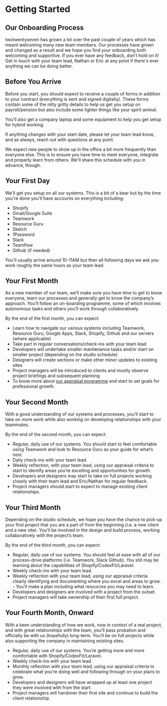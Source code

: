# Getting Started

## Our Onboarding Process

twotwentyseven has grown a lot over the past couple of years which has meant welcoming many new team members. Our processes have grown and changed as a result and we hope you find your onboarding both welcoming and supportive. If you ever have any feedback, don't hold on it! Get in touch with your team lead, Nathan or Eric at any point if there's ever anything we can be doing better. 

## Before You Arrive

Before you start, you should expect to receive a couple of forms in addition to your contract (everything is sent and signed digitally). These forms contain some of the nitty gritty details to help us get you setup on payroll/pension but also include some lighter things like your spirit animal. 

You'll also get a company laptop and some equipment to help you get setup for hybrid working. 

If anything changes with your start date, please let your team lead know, and as always, reach out with questions at any point. 

We expect new people to show up in the office a bit more frequently than everyone else. This is to ensure you have time to meet everyone, integrate and properly learn from others. We'll share this schedule with you in advance, though. 

## Your First Day

We'll get you setup on all our systems. This is a bit of a bear but by the time you're done you'll have accounts on everything including:
- Shopify
- Gmail/Google Suite
- Teamwork
- Resource Guru
- Sketch
- 1Password
- Slack
- Teamflow
- Github (if needed)

You'll usually arrive around 10-11AM but then all following days we ask you work roughly the same hours as your team lead. 

## Your First Month

As a new member of our team, we’ll make sure you have time to get to know everyone, learn our processes and generally get to know the company’s approach. You’ll follow an on-boarding programme, some of which involves autonomous tasks and others you’ll work through collaboratively.  


By the end of the first month, you can expect:

- Learn how to navigate our various systems including Teamwork, Resource Guru, Google Apps, Slack, Shopify, Github and our servers (where applicable)
- Take part in regular conversations/check-ins with your team lead
- Developers will undertake smaller maintenance tasks and/or start on smaller project (depending on the studio schedule)
- Designers will create sections or make other minor updates to existing sites
- Project managers will be introduced to clients and mostly observe project briefings and subsequent planning
- To know more about [our appraisal programme](https://github.com/twotwentyseven/handbook/blob/master/appraisal-programme.md) and start to set goals for professional growth. 


## Your Second Month

With a good understanding of our systems and processes, you’ll start to take on more work while also working on developing relationships with your teammates. 

By the end of the second month, you can expect:

- Regular, daily use of our systems. You should start to feel comfortable using Teamwork and look to Resource Guru as your guide for what’s next.
- Daily check-ins with your team lead.
- Weekly reflection, with your team lead, using our appraisal criteria to start to identify areas you’re excelling and opportunities for growth.
- Developers and designers may start to take on full projects working closely with their team lead and Eric/Nathan for regular feedback.
- Project managers should start to expect to manage existing client relationships.


## Your Third Month

Depending on the studio schedule, we hope you have the chance to pick-up your first project that you are a part of from the beginning (i.e. a new client and a new site). You’ll be involved in the design and build process, working collaboratively with the project’s team. 

By the end of the third month, you can expect:

- Regular, daily use of our systems. You should feel at ease with all of our process-drive platforms (i.e. Teamwork, Slack Github). You still may be learning about the capabilities of Shopify/CodexFit/Laravel. 
- Weekly check-ins with your team lead. 
- Weekly reflection with your team lead, using our appraisal criteria clearly identifying and documenting where you excel and areas to grow. - You’ll make a plan including what resources you may need to learn. 
- Developers and designers are involved with a project from the outset. 
- Project managers will take ownership of their first full project. 

## Your Fourth Month, Onward

With a keen understanding of how we work, now in context of a real project, and with great relationships with the team, you’ll pass probation and officially be with us (hopefully) long-term. You’ll be on full projects while also supporting the company in maintaining existing sites. 

- Regular, daily use of our systems. You’re getting more and more comfortable with Shopify/CodexFit/Laravel. 
- Weekly check-ins with your team lead. 
- Monthly reflection with your team lead, using our appraisal criteria to celebrate what you’re doing well and following through on your plans to grow. 
- Developers and designers will have wrapped up at least one project they were involved with from the start. 
- Project managers will handover their first site and continue to build the client relationship.


